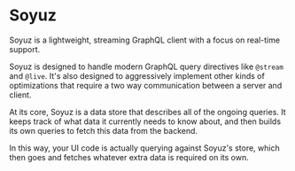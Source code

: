 Soyuz
=====

Soyuz is a lightweight, streaming GraphQL client with a focus on real-time support.

Soyuz is designed to handle modern GraphQL query directives like `@stream` and `@live`. It's also designed to aggressively implement other kinds of optimizations that require a two way communication between a server and client.

At its core, Soyuz is a data store that describes all of the ongoing queries. It keeps track of what data it currently needs to know about, and then builds its own queries to fetch this data from the backend.

In this way, your UI code is actually querying against Soyuz's store, which then goes and fetches whatever extra data is required on its own.
